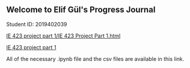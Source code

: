 ## Welcome to Elif Gül's Progress Journal
Student ID: 2019402039

[IE 423 project part 1/IE 423 Project Part 1.html](https://github.com/BU-IE-423/fall-23-elifgul0/blob/5d92cbb3de22bfd06009aecc7949d514b0897271/IE%20423%20project%20part%201/IE%20423%20Project%20Part%201.html)

[IE 423 project part 1](https://github.com/BU-IE-423/fall-23-elifgul0/tree/05a35ba544e62d8af0ac8e70cdabecc73d0235f1/IE%20423%20project%20part%201/IE%20423%20Project%20Part1)

All of the necessary .ipynb file and the csv files are available in this link.
